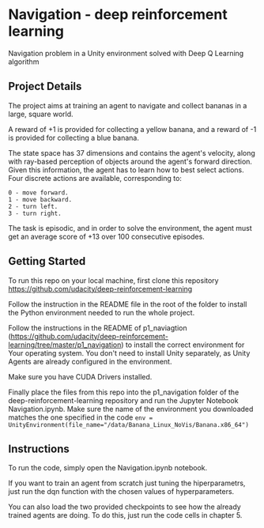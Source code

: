 # Navigation - deep reinforcement learning

Navigation problem in a Unity environment solved with Deep Q Learning algorithm

## Project Details

The project aims at training an agent to navigate and collect bananas in a large, square world.

A reward of +1 is provided for collecting a yellow banana, and a reward of -1 is provided for collecting a blue banana. 

The state space has 37 dimensions and contains the agent's velocity, along with ray-based perception of objects around the agent's forward direction. Given this information, the agent has to learn how to best select actions. Four discrete actions are available, corresponding to:

    0 - move forward.
    1 - move backward.
    2 - turn left.
    3 - turn right.
    
The task is episodic, and in order to solve the environment, the agent must get an average score of +13 over 100 consecutive episodes.

## Getting Started

To run this repo on your local machine, first clone this repository https://github.com/udacity/deep-reinforcement-learning

Follow the instruction in the README file in the root of the folder to install the Python environment needed to run the whole project. 

Follow the instructions in the README of p1_naviagtion (https://github.com/udacity/deep-reinforcement-learning/tree/master/p1_navigation) to install the correct environment for Your operating system.
You don't need to install Unity separately, as Unity Agents are already configured in the environment. 

Make sure you have CUDA Drivers installed.

Finally place the files from this repo into the p1_navigation folder of the deep-reinforcement-learning repository and run the Jupyter Notebook Navigation.ipynb. Make sure the name of the environment you downloaded matches the one specified in the code 
`env = UnityEnvironment(file_name="/data/Banana_Linux_NoVis/Banana.x86_64")`

## Instructions

To run the code, simply open the Navigation.ipynb notebook. 

If you want to train an agent from scratch just tuning the hiperparametrs, just run the dqn function with the chosen values of hyperparameters. 

You can also load the two provided checkpoints to see how the already trained agents are doing. To do this, just run the code cells in chapter 5.

